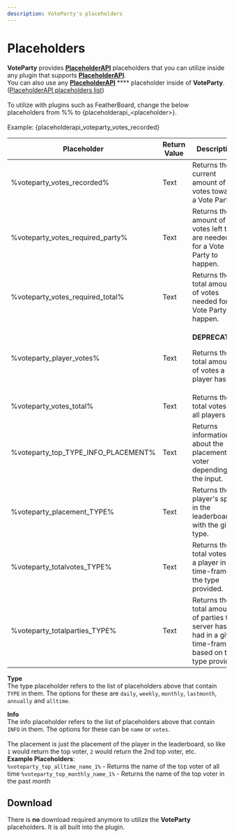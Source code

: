 ```yaml
---
description: VoteParty's placeholders
---
```


# Placeholders

**VoteParty** provides [**PlaceholderAPI**](https://placeholderapi.com) placeholders that you can utilize inside any plugin that supports [**PlaceholderAPI**](https://placeholderapi.com).\
You can also use any [**PlaceholderAPI**](https://placeholderapi.com) **** placeholder inside of **VoteParty**. ([PlaceholderAPI placeholders list](https://helpch.at/placeholders))\
\
To utilize with plugins such as FeatherBoard, change the below placeholders from %% to {placeholderapi\_\<placeholder>}.\
\
Example: {placeholderapi\_voteparty\_votes\_recorded}

| Placeholder                             | Return Value | Description                                                                                              |
| --------------------------------------- | ------------ | -------------------------------------------------------------------------------------------------------- |
| %voteparty\_votes\_recorded%            | Text         | Returns the current amount of votes towards a Vote Party.                                                |
| %voteparty\_votes\_required\_party%     | Text         | Returns the amount of votes left that are needed for a Vote Party to happen.                             |
| %voteparty\_votes\_required\_total%     | Text         | Returns the total amount of votes needed for a Vote Party to happen.                                     |
| %voteparty\_player\_votes%              | Text         | <p><strong>DEPRECATED.</strong></p><p>Returns the total amount of votes a player has.</p>                |
| %voteparty\_votes\_total%               | Text         | Returns the total votes of all players                                                                   |
| %voteparty\_top\_TYPE\_INFO\_PLACEMENT% | Text         | Returns information about the placement voter depending on the input.                                    |
| %voteparty\_placement\_TYPE%            | Text         | Returns the player's spot in the leaderboard with the given type.                                        |
| %voteparty\_totalvotes\_TYPE%           | Text         | Returns the total votes of a player in the time-frame of the type provided.                              |
| %voteparty\_totalparties\_TYPE%         | Text         | Returns the total amount of parties the server has had in a given time-frame based on the type provided. |

**Type**\
The type placeholder refers to the list of placeholders above that contain `TYPE` in them. The options for these are `daily`, `weekly`, `monthly`, `lastmonth`, `annually` and `alltime`.

**Info**\
The info placeholder refers to the list of placeholders above that contain `INFO` in them. The options for these can be `name` or `votes`.\
\
&#x20;The placement is just the placement of the player in the leaderboard, so like `1` would return the top voter, `2` would return the 2nd top voter, etc.\
&#x20;**Example Placeholders**: \
`%voteparty_top_alltime_name_1%` - Returns the name of the top voter of all time `%voteparty_top_monthly_name_1%` - Returns the name of the top voter in the past month

## Download

There is **no** download required anymore to utilize the **VoteParty** placeholders. It is all built into the plugin.
